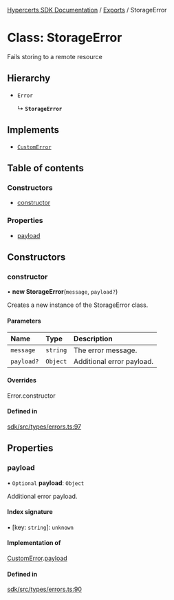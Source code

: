 [Hypercerts SDK Documentation](../README.md) / [Exports](../modules.md) / StorageError

# Class: StorageError

Fails storing to a remote resource

## Hierarchy

- `Error`

  ↳ **`StorageError`**

## Implements

- [`CustomError`](../interfaces/CustomError.md)

## Table of contents

### Constructors

- [constructor](StorageError.md#constructor)

### Properties

- [payload](StorageError.md#payload)

## Constructors

### constructor

• **new StorageError**(`message`, `payload?`)

Creates a new instance of the StorageError class.

#### Parameters

| Name       | Type     | Description               |
| :--------- | :------- | :------------------------ |
| `message`  | `string` | The error message.        |
| `payload?` | `Object` | Additional error payload. |

#### Overrides

Error.constructor

#### Defined in

[sdk/src/types/errors.ts:97](https://github.com/Network-Goods/hypercerts/blob/9677274/sdk/src/types/errors.ts#L97)

## Properties

### payload

• `Optional` **payload**: `Object`

Additional error payload.

#### Index signature

▪ [key: `string`]: `unknown`

#### Implementation of

[CustomError](../interfaces/CustomError.md).[payload](../interfaces/CustomError.md#payload)

#### Defined in

[sdk/src/types/errors.ts:90](https://github.com/Network-Goods/hypercerts/blob/9677274/sdk/src/types/errors.ts#L90)

